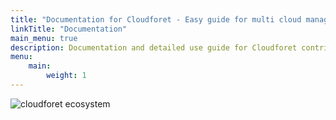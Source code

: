 ```yaml
---
title: "Documentation for Cloudforet - Easy guide for multi cloud management"
linkTitle: "Documentation"
main_menu: true
description: Documentation and detailed use guide for Cloudforet contributors.
menu:
    main:
        weight: 1
---
```

<img src="/images/documentation/cloudforet_ecosystem.jpeg" alt="cloudforet ecosystem">
